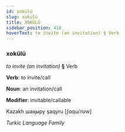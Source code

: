 ```yaml
---
id: xokülü
slug: xokülü
title: XOKÜLÜ
sidebar_position: 410
hoverText: to invite (an invitation) § Verb
---
```


### xokülü

*to invite (an invitation)* **§** Verb

**Verb**: to invite/call

**Noun**: an invitation/call

**Modifier**: invitable/callable

Kazakh шақыру şaqyru [ʃɑqɯˈrʊw]

*Turkic Language Family*